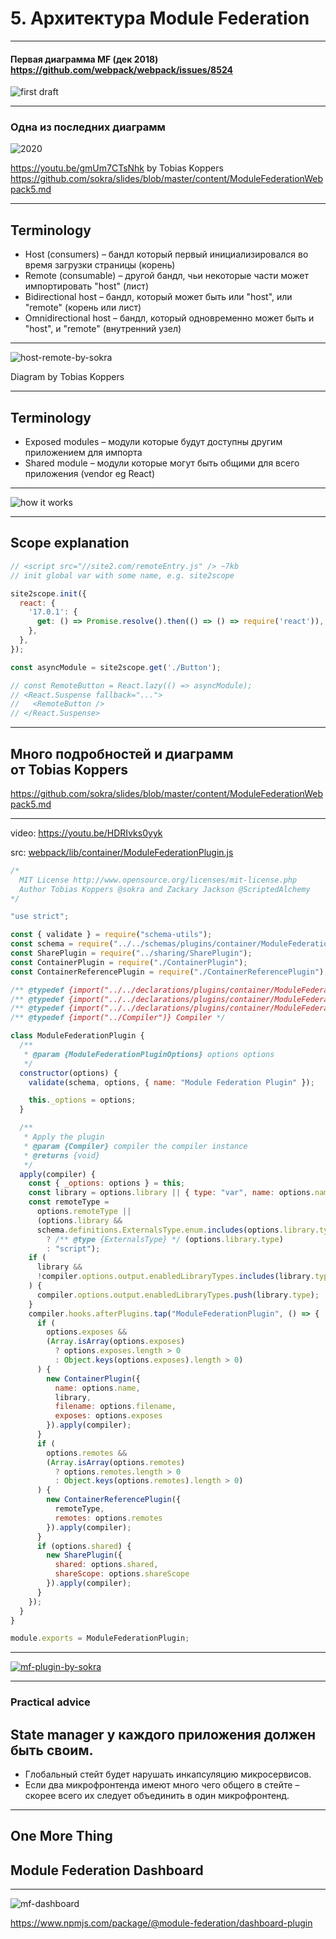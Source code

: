 # 5. Архитектура Module Federation

-----

#### Первая диаграмма MF (дек 2018) <br/> <https://github.com/webpack/webpack/issues/8524>

![first draft](./diagram-2018.png) <!-- .element: class="plain" style="background-color: white" width="700" -->

-----

### Одна из последних диаграмм

![2020](./diagram-2020.png) <!-- .element: class="plain" style="background-color: white" width="1200" -->

<https://youtu.be/gmUm7CTsNhk> by Tobias Koppers
<https://github.com/sokra/slides/blob/master/content/ModuleFederationWebpack5.md>

-----

## Terminology <!-- .element: class="orange" -->

- <!-- .element: class="fragment" --><span class="green">Host (consumers)</span> – бандл который первый инициализировался во время загрузки страницы <span class="gray">(корень)</span>
- <!-- .element: class="fragment" --><span class="green">Remote (consumable)</span> – другой бандл, чьи некоторые части может импортировать "host" <span class="gray">(лист)</span>
- <!-- .element: class="fragment" --><span class="green">Bidirectional host</span> – бандл, который может быть или "host", или "remote" <span class="gray">(корень или лист)</span>
- <!-- .element: class="fragment" --><span class="green">Omnidirectional host</span> – бандл, который одновременно может быть и "host", и "remote" <span class="gray">(внутренний узел)</span>

-----

![host-remote-by-sokra](./host-remote-by-sokra.png) <!-- .element: class="plain" style="background-color: white" width="800" -->

Diagram by Tobias Koppers

-----

## Terminology <!-- .element: class="orange" -->

- <!-- .element: class="fragment" --><span class="green">Exposed modules</span> – модули которые будут доступны другим приложением для импорта
- <!-- .element: class="fragment" --><span class="green">Shared module</span> – модули которые могут быть общими для всего приложения (vendor eg React)

-----

![how it works](./diagram.drawio.svg) <!-- .element: class="plain" style="background-color: white" width="900" -->

-----

## Scope explanation

```js
// <script src="//site2.com/remoteEntry.js" /> ~7kb
// init global var with some name, e.g. site2scope

site2scope.init({
  react: {
    '17.0.1': {
      get: () => Promise.resolve().then(() => () => require('react')),
    },
  },
});

const asyncModule = site2scope.get('./Button');

// const RemoteButton = React.lazy(() => asyncModule);
// <React.Suspense fallback="...">
//   <RemoteButton />
// </React.Suspense>

```

-----

## Много подробностей и диаграмм <br/>от Tobias Koppers

<https://github.com/sokra/slides/blob/master/content/ModuleFederationWebpack5.md>

-----

video: <https://youtu.be/HDRIvks0yyk>

src: [webpack/lib/container/ModuleFederationPlugin.js](https://github.com/webpack/webpack/blob/master/lib/container/ModuleFederationPlugin.js)

```js
/*
  MIT License http://www.opensource.org/licenses/mit-license.php
  Author Tobias Koppers @sokra and Zackary Jackson @ScriptedAlchemy
*/

"use strict";

const { validate } = require("schema-utils");
const schema = require("../../schemas/plugins/container/ModuleFederationPlugin.json");
const SharePlugin = require("../sharing/SharePlugin");
const ContainerPlugin = require("./ContainerPlugin");
const ContainerReferencePlugin = require("./ContainerReferencePlugin");

/** @typedef {import("../../declarations/plugins/container/ModuleFederationPlugin").ExternalsType} ExternalsType */
/** @typedef {import("../../declarations/plugins/container/ModuleFederationPlugin").ModuleFederationPluginOptions} ModuleFederationPluginOptions */
/** @typedef {import("../../declarations/plugins/container/ModuleFederationPlugin").Shared} Shared */
/** @typedef {import("../Compiler")} Compiler */

class ModuleFederationPlugin {
  /**
   * @param {ModuleFederationPluginOptions} options options
   */
  constructor(options) {
    validate(schema, options, { name: "Module Federation Plugin" });

    this._options = options;
  }

  /**
   * Apply the plugin
   * @param {Compiler} compiler the compiler instance
   * @returns {void}
   */
  apply(compiler) {
    const { _options: options } = this;
    const library = options.library || { type: "var", name: options.name };
    const remoteType =
      options.remoteType ||
      (options.library &&
      schema.definitions.ExternalsType.enum.includes(options.library.type)
        ? /** @type {ExternalsType} */ (options.library.type)
        : "script");
    if (
      library &&
      !compiler.options.output.enabledLibraryTypes.includes(library.type)
    ) {
      compiler.options.output.enabledLibraryTypes.push(library.type);
    }
    compiler.hooks.afterPlugins.tap("ModuleFederationPlugin", () => {
      if (
        options.exposes &&
        (Array.isArray(options.exposes)
          ? options.exposes.length > 0
          : Object.keys(options.exposes).length > 0)
      ) {
        new ContainerPlugin({
          name: options.name,
          library,
          filename: options.filename,
          exposes: options.exposes
        }).apply(compiler);
      }
      if (
        options.remotes &&
        (Array.isArray(options.remotes)
          ? options.remotes.length > 0
          : Object.keys(options.remotes).length > 0)
      ) {
        new ContainerReferencePlugin({
          remoteType,
          remotes: options.remotes
        }).apply(compiler);
      }
      if (options.shared) {
        new SharePlugin({
          shared: options.shared,
          shareScope: options.shareScope
        }).apply(compiler);
      }
    });
  }
}

module.exports = ModuleFederationPlugin;

```

-----

[![mf-plugin-by-sokra](./mf-plugin-by-sokra.png)<!-- .element: class="plain" style="background-color: white" width="1000" -->](https://github.com/sokra/slides/blob/master/content/ModuleFederationWebpack5/28.png)

-----

### Practical advice <!-- .element: class="green" -->

## <b class="orange">State manager у каждого приложения должен быть своим.</b>

- <!-- .element: class="fragment" --> Глобальный стейт будет нарушать инкапсуляцию микросервисов.
- <!-- .element: class="fragment" --> Если два микрофронтенда имеют много чего общего в стейте – скорее всего их следует объединить в один микрофронтенд.

-----

## One More Thing

## Module Federation Dashboard <!-- .element: class="green fragment" -->

-----

![mf-dashboard](./mf-dashboard.png)<!-- .element: class="plain" style="background-color: white" width="1000" -->

<https://www.npmjs.com/package/@module-federation/dashboard-plugin>
